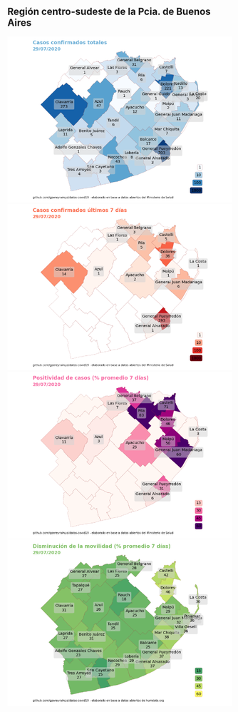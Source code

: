 ## Región centro-sudeste de la Pcia. de Buenos Aires

![](../mapas/mapa_casos_region.png?raw=true)
![](../mapas/mapa_casos_region_ultimos_dias.png?raw=true)
![](../mapas/mapa_positividad_region_ultimos_dias.png?raw=true)
![](../mapas/mapa_movilidad_region_ultimos_dias.png?raw=true)
